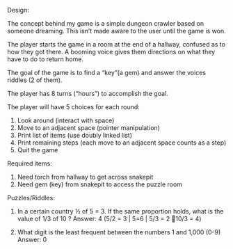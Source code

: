 Design:

The concept behind my game is a simple dungeon crawler based on someone dreaming. This isn’t made aware to the user until the game is won. 

The player starts the game in a room at the end of a hallway, confused as to how they got there. A booming voice gives them directions on what they have to do to return home. 

The goal of the game is to find a “key”(a gem) and answer the voices riddles (2 of them).

The player has 8 turns (“hours”) to accomplish the goal.

The player will have 5 choices for each round:

1.	Look around (interact with space)
2.	Move to an adjacent space (pointer manipulation)
3.	Print list of items (use doubly linked list)
4.	Print remaining steps (each move  to an adjacent space counts as a step)
5.	Quit the game

Required items:
1.	Need torch from hallway to get across snakepit
2.	Need gem (key) from snakepit to access the puzzle room

Puzzles/Riddles:

1.	In a certain country ½ of 5 = 3. If the same proportion holds, what is the value of 1/3 of 10 ?
Answer: 4 (5/2 = 3 | 5=6 | 5/3 = 2 10/3 = 4)

2.	What digit is the least frequent between the numbers 1 and 1,000 (0-9)
Answer: 0

